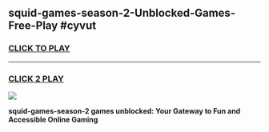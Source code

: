 
## squid-games-season-2-Unblocked-Games-Free-Play #cyvut
<h3>
<a href="https://us.freeplayer.one?title=squid-games-season-2&ref=9M">CLICK TO PLAY</a></h3>
<hr>

<h3>
<a href="https://us.freeplayer.one?title=squid-games-season-2&ref=9M">CLICK 2 PLAY</a>
  
</h3>

<a href="https://us.freeplayer.one?title=squid-games-season-2&ref=9M"><img src="https://clearcache.store/games.png"></a>


**squid-games-season-2 games unblocked: Your Gateway to Fun and Accessible Online Gaming**
